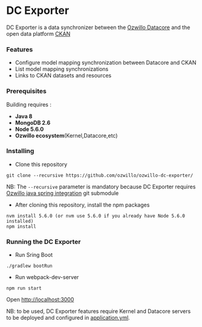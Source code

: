 # DC Exporter

DC Exporter is a data synchronizer between the [Ozwillo Datacore](https://github.com/ozwillo/ozwillo-datacore) and the open data platform [CKAN](https://github.com/ckan/ckan)

### Features 

- Configure model mapping synchronization between Datacore and CKAN 
- List model mapping synchronizations 
- Links to CKAN datasets and resources 

### Prerequisites

Building requires : 
- **Java 8**
- **MongoDB 2.6**
- **Node 5.6.0**
- **Ozwillo ecosystem**(Kernel,Datacore,etc)

### Installing
* Clone this repository
```
git clone --recursive https://github.com/ozwillo/ozwillo-dc-exporter/
```
NB: The `--recursive` parameter is mandatory because DC Exporter requires [Ozwillo java spring integration](https://github.com/ozwillo/ozwillo-java-spring-integration) git submodule
* After cloning this repository, install the npm packages

```
nvm install 5.6.0 (or nvm use 5.6.0 if you already have Node 5.6.0 installed)
npm install
```

### Running the DC Exporter

* Run Sring Boot 
```
./gradlew bootRun
```

* Run webpack-dev-server
```
npm run start
```
Open [http://localhost:3000](http://localhost:3000)

NB: to be used, DC Exporter features require Kernel and Datacore servers to be deployed and configured in [application.yml](https://github.com/ozwillo/ozwillo-dc-exporter/blob/master/src/main/resources/application.yml).

